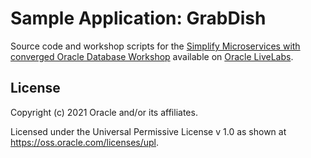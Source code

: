 # Sample Application: GrabDish

Source code and workshop scripts for the
[Simplify Microservices with converged Oracle Database Workshop][1]
available on [Oracle LiveLabs][2].

## License

Copyright (c) 2021 Oracle and/or its affiliates.

Licensed under the Universal Permissive License v 1.0 as shown at <https://oss.oracle.com/licenses/upl>.

[1]: https://apexapps.oracle.com/pls/apex/dbpm/r/livelabs/view-workshop?wid=637
[2]: https://apexapps.oracle.com/pls/apex/dbpm/r/livelabs/home
